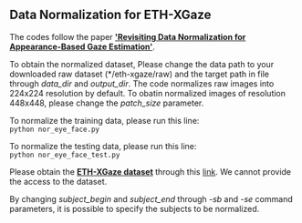 ## Data Normalization for ETH-XGaze

The codes follow the paper [**'Revisiting Data Normalization for Appearance-Based Gaze Estimation'**](https://perceptualui.org/publications/zhang18_etra.pdf).

To obtain the normalized dataset, Please change the data path to your downloaded raw dataset (*/eth-xgaze/raw) and the target path in file through *data_dir* and *output_dir*.
The code normalizes raw images into 224x224 resolution by default. To obatin normalized images of resolution 448x448, please change the *patch_size* parameter. 

To normalize the training data, please run this line:\
`python nor_eye_face.py`

To normalize the testing data, please run this line:\
`python nor_eye_face_test.py`

Please obtain the [**ETH-XGaze dataset**](https://files.ait.ethz.ch/projects/xgaze/xucongzhang2020eccv.pdf) through this [link](https://ait.ethz.ch/xgaze). We cannot provide the access to the dataset.

By changing *subject_begin* and *subject_end* through *-sb* and *-se* command parameters, it is possible to specify the subjects to be normalized.